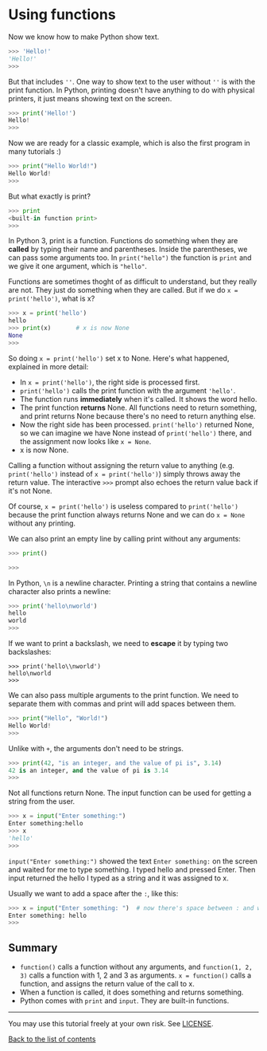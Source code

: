 # Using functions

Now we know how to make Python show text.

```py
>>> 'Hello!'
'Hello!'
>>> 
```

But that includes `''`. One way to show text to the user without `''`
is with the print function. In Python, printing doesn't have anything
to do with physical printers, it just means showing text on the screen.

```py
>>> print('Hello!')
Hello!
>>> 
```

Now we are ready for a classic example, which is also the first program
in many tutorials :)

```py
>>> print("Hello World!")
Hello World!
>>> 
```

But what exactly is print?

```py
>>> print
<built-in function print>
>>> 
```

In Python 3, print is a function. Functions do something when they are
**called** by typing their name and parentheses. Inside the
parentheses, we can pass some arguments too. In `print("hello")` the
function is `print` and we give it one argument, which is `"hello"`.

Functions are sometimes thoght of as difficult to understand, but they
really are not. They just do something when they are called. But if we
do `x = print('hello')`, what is x?

```py
>>> x = print('hello')
hello
>>> print(x)       # x is now None
None
>>> 
```

So doing `x = print('hello')` set x to None. Here's what happened,
explained in more detail:

- In `x = print('hello')`, the right side is processed first.
- `print('hello')` calls the print function with the argument
    `'hello'`.
- The function runs **immediately** when it's called. It shows the word
    hello.
- The print function **returns** None. All functions need to return
    something, and print returns None because there's no need to return
    anything else.
- Now the right side has been processed. `print('hello')` returned
    None, so we can imagine we have None instead of `print('hello')`
    there, and the assignment now looks like `x = None`.
- x is now None.

Calling a function without assigning the return value to anything (e.g.
`print('hello')` instead of `x = print('hello')`) simply throws away
the return value. The interactive `>>>` prompt also echoes the return
value back if it's not None.

Of course, `x = print('hello')` is useless compared to `print('hello')`
because the print function always returns None and we can do `x = None`
without any printing.

We can also print an empty line by calling print without any
arguments:

```py
>>> print()

>>> 
```

In Python, `\n` is a newline character. Printing a string that contains
a newline character also prints a newline:

```py
>>> print('hello\nworld')
hello
world
>>> 
```

If we want to print a backslash, we need to **escape** it by typing
two backslashes:

[comment]: # (For some reason, GitHub's syntax highlighting doesn't)
[comment]: # (work here.)

    >>> print('hello\\nworld')
    hello\nworld
    >>> 

We can also pass multiple arguments to the print function. We need to
separate them with commas and print will add spaces between them.

```py
>>> print("Hello", "World!")
Hello World!
>>> 
```

Unlike with `+`, the arguments don't need to be strings.

```py
>>> print(42, "is an integer, and the value of pi is", 3.14)
42 is an integer, and the value of pi is 3.14
>>> 
```

Not all functions return None. The input function can be used for
getting a string from the user.

```py
>>> x = input("Enter something:")
Enter something:hello
>>> x
'hello'
>>> 
```

`input("Enter something:")` showed the text `Enter something:` on the
screen and waited for me to type something. I typed hello and pressed
Enter. Then input returned the hello I typed as a string and it was
assigned to x.

Usually we want to add a space after the `:`, like this:

```py
>>> x = input("Enter something: ")  # now there's space between : and where i type
Enter something: hello
>>> 
```

## Summary

- `function()` calls a function without any arguments, and
    `function(1, 2, 3)` calls a function with 1, 2 and 3 as arguments.
    `x = function()` calls a function, and assigns the return value of
    the call to x.
- When a function is called, it does something and returns something.
- Python comes with `print` and `input`. They are built-in functions.

***

You may use this tutorial freely at your own risk. See [LICENSE](LICENSE).

[Back to the list of contents](README.md)
